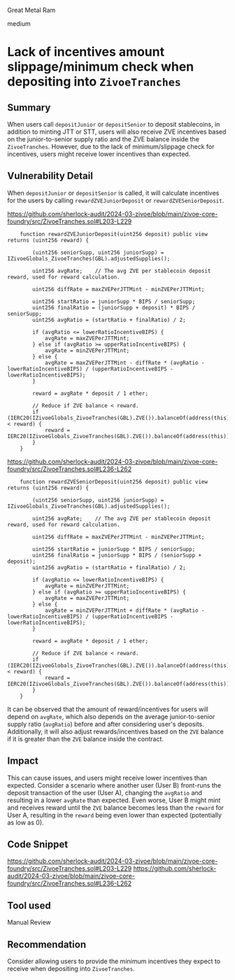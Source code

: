 Great Metal Ram

medium

# Lack of incentives amount slippage/minimum check when depositing into `ZivoeTranches`

## Summary

When users call `depositJunior` or `depositSenior` to deposit stablecoins, in addition to minting JTT or STT, users will also receive ZVE incentives based on the junior-to-senior supply ratio and the ZVE balance inside the `ZivoeTranches`. However, due to the lack of minimum/slippage check for incentives, users might receive lower incentives than expected.

## Vulnerability Detail

When `depositJunior` or `depositSenior` is called, it will calculate incentives for the users by calling `rewardZVEJuniorDeposit` or `rewardZVESeniorDeposit`.

https://github.com/sherlock-audit/2024-03-zivoe/blob/main/zivoe-core-foundry/src/ZivoeTranches.sol#L203-L229

```solidity
    function rewardZVEJuniorDeposit(uint256 deposit) public view returns (uint256 reward) {

        (uint256 seniorSupp, uint256 juniorSupp) = IZivoeGlobals_ZivoeTranches(GBL).adjustedSupplies();

        uint256 avgRate;    // The avg ZVE per stablecoin deposit reward, used for reward calculation.

        uint256 diffRate = maxZVEPerJTTMint - minZVEPerJTTMint;

        uint256 startRatio = juniorSupp * BIPS / seniorSupp;
        uint256 finalRatio = (juniorSupp + deposit) * BIPS / seniorSupp;
        uint256 avgRatio = (startRatio + finalRatio) / 2;

        if (avgRatio <= lowerRatioIncentiveBIPS) {
            avgRate = maxZVEPerJTTMint;
        } else if (avgRatio >= upperRatioIncentiveBIPS) {
            avgRate = minZVEPerJTTMint;
        } else {
            avgRate = maxZVEPerJTTMint - diffRate * (avgRatio - lowerRatioIncentiveBIPS) / (upperRatioIncentiveBIPS - lowerRatioIncentiveBIPS);
        }

        reward = avgRate * deposit / 1 ether;

        // Reduce if ZVE balance < reward.
        if (IERC20(IZivoeGlobals_ZivoeTranches(GBL).ZVE()).balanceOf(address(this)) < reward) {
            reward = IERC20(IZivoeGlobals_ZivoeTranches(GBL).ZVE()).balanceOf(address(this));
        }
    }
```

https://github.com/sherlock-audit/2024-03-zivoe/blob/main/zivoe-core-foundry/src/ZivoeTranches.sol#L236-L262

```solidity
    function rewardZVESeniorDeposit(uint256 deposit) public view returns (uint256 reward) {

        (uint256 seniorSupp, uint256 juniorSupp) = IZivoeGlobals_ZivoeTranches(GBL).adjustedSupplies();

        uint256 avgRate;    // The avg ZVE per stablecoin deposit reward, used for reward calculation.

        uint256 diffRate = maxZVEPerJTTMint - minZVEPerJTTMint;

        uint256 startRatio = juniorSupp * BIPS / seniorSupp;
        uint256 finalRatio = juniorSupp * BIPS / (seniorSupp + deposit);
        uint256 avgRatio = (startRatio + finalRatio) / 2;

        if (avgRatio <= lowerRatioIncentiveBIPS) {
            avgRate = minZVEPerJTTMint;
        } else if (avgRatio >= upperRatioIncentiveBIPS) {
            avgRate = maxZVEPerJTTMint;
        } else {
            avgRate = minZVEPerJTTMint + diffRate * (avgRatio - lowerRatioIncentiveBIPS) / (upperRatioIncentiveBIPS - lowerRatioIncentiveBIPS);
        }

        reward = avgRate * deposit / 1 ether;

        // Reduce if ZVE balance < reward.
        if (IERC20(IZivoeGlobals_ZivoeTranches(GBL).ZVE()).balanceOf(address(this)) < reward) {
            reward = IERC20(IZivoeGlobals_ZivoeTranches(GBL).ZVE()).balanceOf(address(this));
        }
    }
```

It can be observed that the amount of reward/incentives for users will depend on `avgRate`, which also depends on the average junior-to-senior supply ratio (`avgRatio`) before and after considering user's deposits. Additionally, it will also adjust rewards/incentives based on the `ZVE` balance if it is greater than the `ZVE` balance inside the contract.

## Impact

This can cause issues, and users might receive lower incentives than expected. Consider a scenario where another user (User B) front-runs the deposit transaction of the user (User A), changing the `avgRatio` and resulting in a lower `avgRate` than expected. Even worse, User B might mint and receives reward until the `ZVE` balance becomes less than the `reward` for User A, resulting in the `reward` being even lower than expected (potentially as low as 0).

## Code Snippet

https://github.com/sherlock-audit/2024-03-zivoe/blob/main/zivoe-core-foundry/src/ZivoeTranches.sol#L203-L229
https://github.com/sherlock-audit/2024-03-zivoe/blob/main/zivoe-core-foundry/src/ZivoeTranches.sol#L236-L262

## Tool used

Manual Review

## Recommendation

Consider allowing users to provide the minimum incentives they expect to receive when depositing into `ZivoeTranches`.
